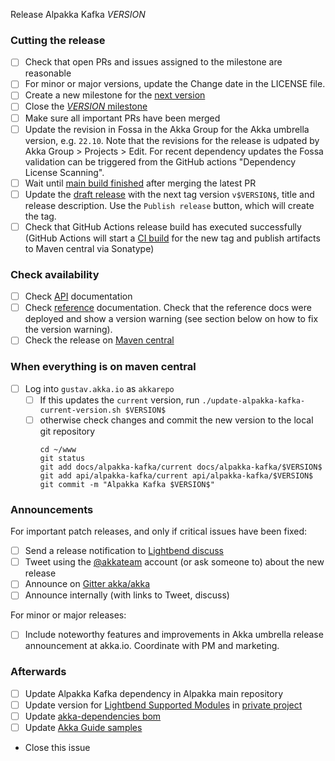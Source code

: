 Release Alpakka Kafka $VERSION$

<!--
# Release Train Issue Template for Alpakka Kafka

(Liberally copied and adopted from Scala itself https://github.com/scala/scala-dev/blob/b11cd2e4a4431de7867db6b39362bea8fa6650e7/notes/releases/template.md)

For every release, use the `scripts/create-release-issue.sh` to make a copy of this file named after the release, and expand the variables.

Variables to be expanded in this template:
- $VERSION$=???

Key links:
  - akka/alpakka-kafka milestone: https://github.com/akka/alpakka-kafka/milestone/?
-->

### Cutting the release

- [ ] Check that open PRs and issues assigned to the milestone are reasonable
- [ ] For minor or major versions, update the Change date in the LICENSE file.
- [ ] Create a new milestone for the [next version](https://github.com/akka/alpakka-kafka/milestones)
- [ ] Close the [$VERSION$ milestone](https://github.com/akka/alpakka-kafka/milestones?direction=asc&sort=due_date)
- [ ] Make sure all important PRs have been merged
- [ ] Update the revision in Fossa in the Akka Group for the Akka umbrella version, e.g. `22.10`. Note that the revisions for the release is udpated by Akka Group > Projects > Edit. For recent dependency updates the Fossa validation can be triggered from the GitHub actions "Dependency License Scanning".
- [ ] Wait until [main build finished](https://github.com/akka/alpakka-kafka/actions) after merging the latest PR
- [ ] Update the [draft release](https://github.com/akka/alpakka-kafka/releases) with the next tag version `v$VERSION$`, title and release description. Use the `Publish release` button, which will create the tag.
- [ ] Check that GitHub Actions release build has executed successfully (GitHub Actions will start a [CI build](https://github.com/akka/alpakka-kafka/actions) for the new tag and publish artifacts to Maven central via Sonatype)

### Check availability

- [ ] Check [API](https://doc.akka.io/api/alpakka-kafka/$VERSION$/) documentation
- [ ] Check [reference](https://doc.akka.io/docs/alpakka-kafka/$VERSION$/) documentation. Check that the reference docs were deployed and show a version warning (see section below on how to fix the version warning).
- [ ] Check the release on [Maven central](https://repo1.maven.org/maven2/com/typesafe/akka/akka-stream-kafka_2.13/$VERSION$/)

### When everything is on maven central
  - [ ] Log into `gustav.akka.io` as `akkarepo` 
    - [ ] If this updates the `current` version, run `./update-alpakka-kafka-current-version.sh $VERSION$`
    - [ ] otherwise check changes and commit the new version to the local git repository
         ```
         cd ~/www
         git status
         git add docs/alpakka-kafka/current docs/alpakka-kafka/$VERSION$
         git add api/alpakka-kafka/current api/alpakka-kafka/$VERSION$
         git commit -m "Alpakka Kafka $VERSION$"
         ```

### Announcements

For important patch releases, and only if critical issues have been fixed:

- [ ] Send a release notification to [Lightbend discuss](https://discuss.akka.io)
- [ ] Tweet using the [@akkateam](https://twitter.com/akkateam/) account (or ask someone to) about the new release
- [ ] Announce on [Gitter akka/akka](https://gitter.im/akka/akka)
- [ ] Announce internally (with links to Tweet, discuss)

For minor or major releases:

- [ ] Include noteworthy features and improvements in Akka umbrella release announcement at akka.io. Coordinate with PM and marketing.

### Afterwards

- [ ] Update Alpakka Kafka dependency in Alpakka main repository
- [ ] Update version for [Lightbend Supported Modules](https://developer.lightbend.com/docs/lightbend-platform/introduction/getting-help/build-dependencies.html) in [private project](https://github.com/lightbend/lightbend-technology-intro-doc/blob/master/docs/modules/getting-help/examples/build.sbt)
- [ ] Update [akka-dependencies bom](https://github.com/lightbend/akka-dependencies)
- [ ] Update [Akka Guide samples](https://github.com/akka/akka-platform-guide)
- Close this issue

